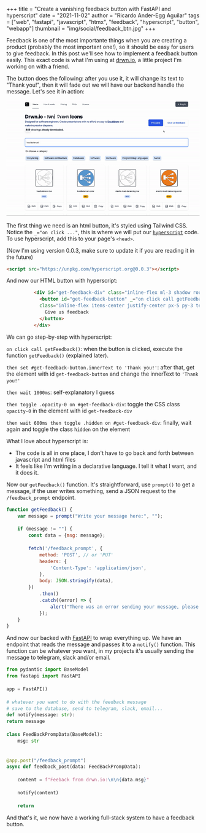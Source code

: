 +++
title = "Create a vanishing feedback button with FastAPI and hyperscript"
date = "2021-11-02"
author = "Ricardo Ander-Egg Aguilar"
tags = ["web", "fastapi", "javascript", "htmx", "feedback", "hyperscript", "button", "webapp"]
thumbnail = "img/social/feedback_btn.jpg"
+++

Feedback is one of the most importante things when you are creating a product (probably the most important one!), so it should be easy for users to give feedback. In this post we'll see how to implement a feedback button easily. This exact code is what I'm using at [drwn.io](https://drwn.io/), a little project I'm working on with a friend.

The button does the following: after you use it, it will change its text to "Thank you!", then it will fade out we will have our backend handle the message. Let's see it in action:

![Feedback button in action](https://raw.githubusercontent.com/polyrand/rand/minimal2/rand/static/img/social/feedbackbtn.gif)

The first thing we need is an html button, it's styled using Tailwind CSS. Notice the `_="on click ..."`, this is where we will put our [`hyperscript`](https://hyperscript.org/) code. To use hyperscript, add this to your page's `<head>`.

(Now I'm using version 0.0.3, make sure to update it if you are reading it in the future)

```html
<script src="https://unpkg.com/hyperscript.org@0.0.3"></script>
```

And now our HTML button with hyperscript:

```html
          <div id="get-feedback-div" class="inline-flex ml-3 shadow rounded-md transition-opacity duration-500 ease-in">
            <button id="get-feedback-button" _="on click call getFeedback() then set #get-feedback-button.innerText to 'Thank you!' then wait 1000ms then toggle .opacity-0 on #get-feedback-div then wait 600ms then toggle .hidden on #get-feedback-div"
            class="inline-flex items-center justify-center px-5 py-3 text-base font-medium text-blue-600 bg-white border border-transparent rounded-md hover:bg-blue-50">
              Give us feedback
            </button>
          </div>
```

We can go step-by-step with hyperscript:

`on click call getFeedback()`: when the button is clicked, execute the function `getFeedback()` (explained later).

`then set #get-feedback-button.innerText to 'Thank you!'`: after that, get the element with id `get-feedback-button` and change the innerText to `'Thank you!'`

`then wait 1000ms`: self-explanatory I guess

`then toggle .opacity-0 on #get-feedback-div`: toggle the CSS class `opacity-0` in the element with id `get-feedback-div`

`then wait 600ms then toggle .hidden on #get-feedback-div`: finally, wait again and toggle the class `hidden` on the element

What I love about hyperscript is:

* The code is all in one place, I don't have to go back and forth between javascript and html files
* It feels like I'm writing in a declarative language. I tell it what I want, and it does it.

Now our `getFeedback()` function. It's straightforward, use `prompt()` to get a message, if the user writes something, send a JSON request to the `/feedback_prompt` endpoint.

```js
function getFeedback() {
    var message = prompt("Write your message here:", "");

    if (message != "") {
        const data = {msg: message};

        fetch('/feedback_prompt', {
            method: 'POST', // or 'PUT'
            headers: {
                'Content-Type': 'application/json',
            },
            body: JSON.stringify(data),
        })
            .then()
            .catch((error) => {
                alert("There was an error sending your message, please try it later.");
            });
    }
}
```

And now our backed with [FastAPI](https://fastapi.tiangolo.com/) to wrap everything up. We have an endpoint that reads the message and passes it to a `notify()` function. This function can be whatever you want, in my projects it's usually sending the message to telegram, slack and/or email.


```python
from pydantic import BaseModel
from fastapi import FastAPI

app = FastAPI()

# whatever you want to do with the feedback message
# save to the database, send to telegram, slack, email...
def notify(message: str):
return message

class FeedBackPrompData(BaseModel):
    msg: str


@app.post("/feedback_prompt")
async def feedback_post(data: FeedBackPrompData):

    content = f"Feeback from drwn.io:\n\n{data.msg}"

    notify(content)

    return

```

And that's it, we now have a working full-stack system to have a feedback button.